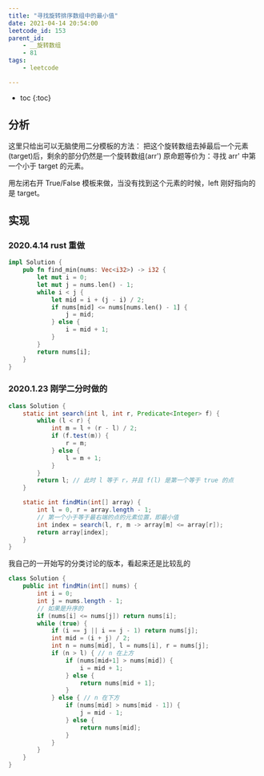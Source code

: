 ```yaml
---
title: "寻找旋转排序数组中的最小值"
date: 2021-04-14 20:54:00
leetcode_id: 153
parent_id: 
    - __旋转数组
    - 81
tags:
    - leetcode

---
```


* toc
{:toc}

## 分析
这里只给出可以无脑使用二分模板的方法：
把这个旋转数组去掉最后一个元素(target)后，剩余的部分仍然是一个旋转数组(arr')
原命题等价为：寻找 arr' 中第一个小于 target 的元素。

用左闭右开 True/False 模板来做，当没有找到这个元素的时候，left 刚好指向的是 target。


## 实现

### 2020.4.14 rust 重做
```rust
impl Solution {
    pub fn find_min(nums: Vec<i32>) -> i32 {
        let mut i = 0;
        let mut j = nums.len() - 1;
        while i < j {
            let mid = i + (j - i) / 2;
            if nums[mid] <= nums[nums.len() - 1] {
                j = mid;
            } else {
                i = mid + 1;
            }
        }
        return nums[i];
    }
}
```

### 2020.1.23 刚学二分时做的
```java
class Solution {
    static int search(int l, int r, Predicate<Integer> f) {
        while (l < r) {
            int m = l + (r - l) / 2;
            if (f.test(m)) {
                r = m;
            } else {
                l = m + 1;
            }
        }
        return l; // 此时 l 等于 r，并且 f(l) 是第一个等于 true 的点
    }

    static int findMin(int[] array) {
        int l = 0, r = array.length - 1;
        // 第一个小于等于最右端的点的元素位置，即最小值
        int index = search(l, r, m -> array[m] <= array[r]);
        return array[index];
    }
}
```

我自己的一开始写的分类讨论的版本，看起来还是比较乱的
```java
class Solution {
    public int findMin(int[] nums) {
        int i = 0;
        int j = nums.length - 1;
        // 如果是升序的
        if (nums[i] <= nums[j]) return nums[i];
        while (true) {
            if (i == j || i == j - 1) return nums[j];
            int mid = (i + j) / 2;
            int n = nums[mid], l = nums[i], r = nums[j];
            if (n > l) { // n 在上方
                if (nums[mid+1] > nums[mid]) {
                    i = mid + 1;
                } else {
                    return nums[mid + 1];
                }
            } else { // n 在下方
                if (nums[mid] > nums[mid - 1]) {
                    j = mid - 1;
                } else {
                    return nums[mid];
                }
            }
        }
    }
}
```